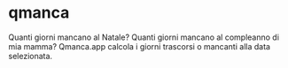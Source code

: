 # qmanca
Quanti giorni mancano al Natale? Quanti giorni mancano al compleanno di mia mamma? Qmanca.app calcola i giorni trascorsi o mancanti alla data selezionata.
